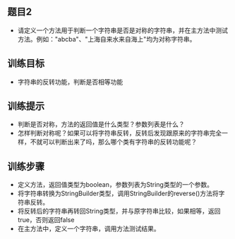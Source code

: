 ## 题目2
- 请定义一个方法用于判断一个字符串是否是对称的字符串，并在主方法中测试方法。例如："abcba"、"上海自来水来自海上"均为对称字符串。

## 训练目标
- 字符串的反转功能，判断是否相等功能

## 训练提示
- 判断是否对称，方法的返回值是什么类型？参数列表是什么？ 
- 怎样判断对称呢？如果可以将字符串反转，反转后发现跟原来的字符串完全一样，不就可以判断出来了吗，那么哪个类有字符串的反转功能呢？

## 训练步骤
- 定义方法，返回值类型为boolean，参数列表为String类型的一个参数。
- 将字符串转换为StringBuilder类型，调用StringBuilder的reverse()方法将字符串反转。
- 将反转后的字符串再转回String类型，并与原字符串比较，如果相等，返回true，否则返回false
- 在主方法中，定义一个字符串，调用方法测试结果。
